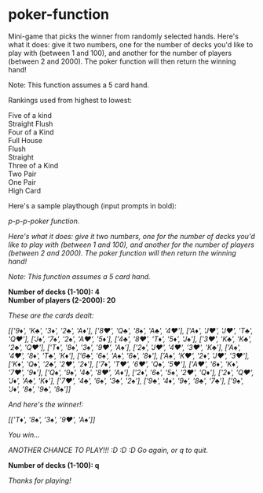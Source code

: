 # poker-function

Mini-game that picks the winner from randomly selected hands.
Here's what it does: give it two numbers, one for the number of decks you'd like to play with (between 1 and 100), and another
for the number of players (between 2 and 2000). The poker function will then return the winning hand!

Note: This function assumes a 5 card hand.

Rankings used from highest to lowest:

Five of a kind <br>
Straight Flush <br>
Four of a Kind <br>
Full House <br>
Flush <br>
Straight <br>
Three of a Kind <br>
Two Pair <br> 
One Pair <br>
High Card

Here's a sample playthough (input prompts in bold):

*p-p-p-poker function.*

*Here's what it does: give it two numbers, one for the number of
decks you'd like to play with (between 1 and 100), and another
for the number of players (between 2 and 2000). The poker function
will then return the winning hand!*

*Note: This function assumes a 5 card hand.*

**Number of decks (1-100): 4** <br>
**Number of players (2-2000): 20**

*These are the cards dealt:* 

 *[['9♦', 'K♣', '3♦', '2♣', 'A♦'], ['8♥', 'Q♣', '8♠', 'A♣', '4♥'], ['A♦', 'J♥', 'J♥', 'T♣', 'Q♥'], ['J♠', '7♠', '2♠', 'A♥', '5♦'], ['4♣', '8♥', 'T♦', '5♦', 'J♠'], ['3♥', 'K♣', 'K♣', '2♣', 'Q♥'], ['T♦', '8♠', '3♠', '9♥', 'A♠'], ['2♠', 'J♥', '4♥', '3♥', 'K♣'], ['A♠', '4♥', '8♦', 'T♣', 'K♦'], ['6♣', '6♠', 'A♠', '6♠', '8♦'], ['A♠', 'K♥', '2♦', 'J♥', '3♥'], ['K♦', 'Q♠', '2♣', '2♥', '2♦'], ['7♦', 'T♥', '6♥', 'Q♠', '5♥'], ['A♥', '6♦', 'K♦', '7♥', '9♦'], ['Q♠', '9♠', '4♣', '8♥', 'A♦'], ['2♦', '6♠', '5♠', '2♥', 'Q♦'], ['2♦', 'Q♥', 'J♦', 'A♣', 'K♦'], ['7♥', '4♣', '6♠', '3♣', '2♠'], ['9♣', '4♦', '9♠', '8♣', '7♣'], ['9♠', 'J♦', '8♠', '9♣', '8♠']]* 

*And here's the winner!:* 

 *[['T♦', '8♠', '3♠', '9♥', 'A♠']]* 
 
*You win...*

*ANOTHER CHANCE TO PLAY!!! :D :D :D 
 Go again, or q to quit.*

**Number of decks (1-100): q**

 *Thanks for playing!*
